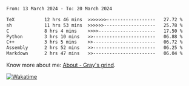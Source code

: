<!--START_SECTION:waka-->

```txt
From: 13 March 2024 - To: 20 March 2024

TeX           12 hrs 46 mins  >>>>>>>------------------   27.72 %
sh            11 hrs 53 mins  >>>>>>-------------------   25.78 %
C             8 hrs 4 mins    >>>>---------------------   17.50 %
Python        3 hrs 10 mins   >>-----------------------   06.88 %
C++           3 hrs 5 mins    >>-----------------------   06.72 %
Assembly      2 hrs 52 mins   >>-----------------------   06.25 %
Markdown      2 hrs 47 mins   >>-----------------------   06.04 %
```

<!--END_SECTION:waka-->

<!-- [![grayxu's github stats](https://github-readme-stats.vercel.app/api?username=grayxu&count_private=true&show_icons=true)](https://github.com/grayxu) -->

Know more about me: [About - Gray's grind](https://www.grayxu.cn/).
<p align="left">
  <a href="https://wakatime.com/@grayxu" target="_blank">
    <img alt="Wakatime" src="https://wakatime.com/badge/user/c69eb31e-43a1-463f-8968-c3449e386f57.svg"/>
  </a>
</p>

